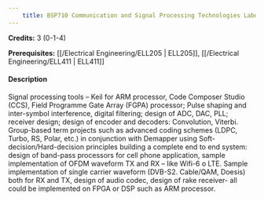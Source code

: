 ```yaml
---
    title: BSP710 Communication and Signal Processing Technologies Laboratory
---
```

**Credits:** 3 (0-1-4)



**Prerequisites:** [[/Electrical Engineering/ELL205 | ELL205]], [[/Electrical Engineering/ELL411 | ELL411]]

#### Description 
Signal processing tools – Keil for ARM processor, Code Composer Studio (CCS), Field Programme Gate Array (FGPA) processor; Pulse shaping and inter-symbol interference, digital filtering; design of ADC, DAC, PLL; receiver design; design of encoder and decoders: Convolution, Viterbi. Group-based term projects such as advanced coding schemes (LDPC, Turbo, RS, Polar, etc.) in conjunction with Demapper using Soft-decision/Hard-decision principles building a complete end to end system: design of band-pass processors for cell phone application, sample implementation of OFDM waveform TX and RX – like Wifi-6 o LTE. Sample implementation of single carrier waveform (DVB-S2. Cable/QAM, Doesis) both for RX and TX, design of audio codec, design of rake receiver- all could be implemented on FPGA or DSP such as ARM processor.